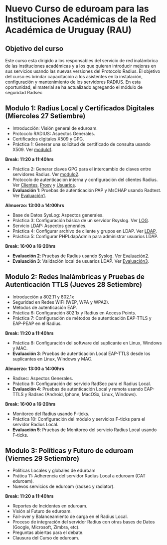 # Nuevo Curso de **eduroam** para las Instituciones Académicas de la Red Académica de Uruguay (RAU)

## Objetivo del curso

Este curso esta dirigido a los responsables del servicio de red inalámbrica de las instituciones académicas y a los que quieran introducir mejoras en sus servicios usando las nuevas versiones del Protocolo Radius. El objetivo del curso es brindar capacitación a los asistentes en la instalación, configuración y mantenimiento de los servidores RADIUS. En esta oportunidad, el material se ha actualizado agregando el módulo de seguridad Radsec

## Modulo 1: Radius Local y Certificados Digitales (Miercoles 27 Setiembre)

- Introducción: Visión general de eduroam.
- Protocolo RADIUS: Aspectos Generales.
- Certificados digitales X509 y GPG.
- Práctica 1: Generar una solicitud de certificado de consulta usando X509. Ver [modulo1](https://github.com/richardqa/curso-eduroam/blob/master/modulos/Configura-Certs.md).

**Break: 11:20 a 11:40hrs**

- Práctica 2: Generar claves GPG para el intercambio de claves entre servidores Radius. Ver [modulo2](https://github.com/richardqa/curso-eduroam/blob/master/modulos/Configura-GPG.md).
- Protocolo de autenticación interna y configuración del clientes Radius. Ver [Clientes](https://github.com/richardqa/curso-eduroam/blob/master/modulos/Freeradius3.x/configuraciones/clients.md), [Proxy](https://github.com/richardqa/curso-eduroam/blob/master/modulos/Freeradius3.x/configuraciones/proxy.md) y [Usuarios](https://github.com/richardqa/curso-eduroam/blob/master/modulos/Freeradius3.x/configuraciones/users.md).
- **Evaluación 1**: Pruebas de autenticación PAP y MsCHAP usando Radtest. Ver [Evaluación1](https://github.com/richardqa/curso-eduroam/blob/master/evaluaciones/evaluacion1.md).

**Almuerzo: 13:00 a 14:00hrs**

- Base de Datos SysLog: Aspectos generales.
- Práctica 3: Configuración básica de un servidor Rsyslog. Ver [LOG](https://github.com/richardqa/curso-eduroam/blob/master/modulos/Configura-LOG.md).
- Servicio LDAP: Aspectos generales.
- Práctica 4: Configurar archivo de cliente y grupos en LDAP. Ver [LDAP](https://github.com/richardqa/curso-eduroam/blob/master/modulos/Configura-LDAP.md).
- Práctica 5: Configurar PHPLdapAdmin para administrar usuarios LDAP.

**Break: 16:00 a 16:20hrs**

- **Evaluación 2**: Pruebas de Radius usando Syslog. Ver [Evaluación2](https://github.com/richardqa/curso-eduroam/blob/master/evaluaciones/evaluacion2.md).
- **Evaluación 3**: Validación local de usuarios LDAP. Ver [Evaluación3](https://github.com/richardqa/curso-eduroam/blob/master/evaluaciones/evaluacion3.md).

## Modulo 2: Redes Inalámbricas y Pruebas de Autenticación TTLS (Jueves 28 Setiembre)

- Introducción a 802.11 y 802.1x
- Seguridad en Redes WiFi (WEP, WPA y WPA2).
- Métodos de autenticación EAP.
- Práctica 6: Configuración 802.1x y Radius en Access Points.
- Práctica 7: Configuración de métodos de autenticación EAP-TTLS y EAP-PEAP en el Radius.

**Break: 11:20 a 11:40hrs**

- Práctica 8: Configuración del software del suplicante en Linux, Windows y MAC.
- **Evaluación 3**: Pruebas de autenticación Local EAP-TTLS desde los suplicantes en Linux, Windows y MAC.

**Almuerzo: 13:00 a 14:00hrs**

- Radsec: Aspectos Generales.
- Práctica 9: Configuración del servicio RadSec para el Radius Local.
- **Evaluación 4**: Pruebas de autenticación Local y remota usando EAP-TTLS y Radsec (Android, Iphone, MacOSx, Linux, Windows).

**Break: 16:00 a 16:20hrs**

- Monitoreo del Radius usando F-ticks.
- Práctica 10: Configuración del módulo y servicios F-ticks para el servidor Radius Local.
- **Evaluación 5**: Pruebas de Monitoreo del servicio Radius Local usando F-ticks.

## Modulo 3: Políticas y Futuro de eduroam (Viernes 29 Setiembre)

- Políticas Locales y globales de eduroam
- Prática 11: Adherencia del servidor Radius Local a eduroam (CAT eduroam).
- Nuevos servicios de eduroam (radsec y radiator).

**Break: 11:20 a 11:40hrs**

- Reportes de Incidentes en eduroam.
- Visión al Futuro de eduroam.
- Fail-over y Balanceamiento de carga en el Radius Local.
- Proceso de integración del servidor Radius con otras bases de Datos (Google, Microsoft, Zimbra, etc).
- Preguntas abiertas para el debate.
- Clausura del Curso de eduroam.
